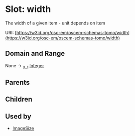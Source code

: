 
# Slot: width

The width of a given item - unit depends on item

URI: [https://w3id.org/osc-em/oscem-schemas-tomo/width](https://w3id.org/osc-em/oscem-schemas-tomo/width)


## Domain and Range

None &#8594;  <sub>0..1</sub> [Integer](types/Integer.md)

## Parents


## Children


## Used by

 * [ImageSize](ImageSize.md)
